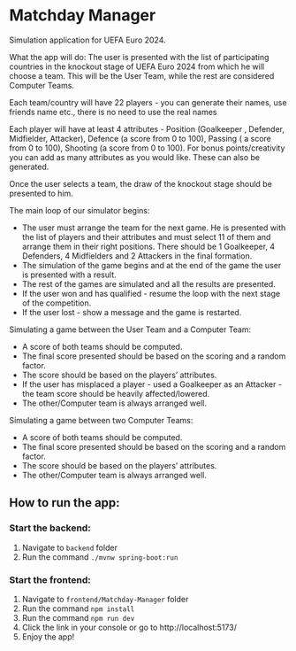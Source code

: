 # Matchday Manager

Simulation application for UEFA Euro 2024.

What the app will do:
The user is presented with the list of participating countries in the knockout stage of UEFA Euro 2024 from which he will choose a team. This will be the User Team, while the rest are considered
Computer Teams.

Each team/country will have 22 players - you can generate their names, use friends
name etc., there is no need to use the real names

Each player will have at least 4 attributes - Position (Goalkeeper , Defender, Midfielder,
Attacker), Defence (a score from 0 to 100), Passing ( a score from 0 to 100), Shooting (a
score from 0 to 100). For bonus points/creativity you can add as many attributes as you
would like. These can also be generated.

Once the user selects a team, the draw of the knockout stage should be presented to
him.

The main loop of our simulator begins:
- The user must arrange the team for the next game. He is presented with the list
  of players and their attributes and must select 11 of them and arrange them in
  their right positions. There should be 1 Goalkeeper, 4 Defenders, 4 Midfielders
  and 2 Attackers in the final formation.
- The simulation of the game begins and at the end of the game the user is
  presented with a result.
- The rest of the games are simulated and all the results are presented.
- If the user won and has qualified - resume the loop with the next stage of the
  competition.
- If the user lost - show a message and the game is restarted.

Simulating a game between the User Team and a Computer Team:
- A score of both teams should be computed.
- The final score presented should be based on the scoring and a random factor.
- The score should be based on the players’ attributes.
- If the user has misplaced a player - used a Goalkeeper as an Attacker - the team
  score should be heavily affected/lowered.
- The other/Computer team is always arranged well.

Simulating a game between two Computer Teams:
- A score of both teams should be computed.
- The final score presented should be based on the scoring and a random factor.
- The score should be based on the players’ attributes.
- The other/Computer team is always arranged well.

## How to run the app:
### Start the backend:
1. Navigate to `backend` folder
2. Run the command `./mvnw spring-boot:run`

### Start the frontend:
1. Navigate to `frontend/Matchday-Manager` folder
2. Run the command `npm install`
3. Run the command `npm run dev`
4. Click the link in your console or go to http://localhost:5173/
5. Enjoy the app!
